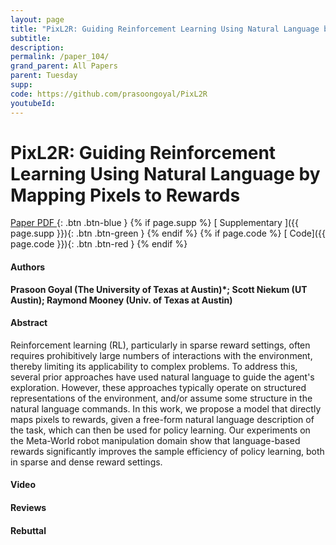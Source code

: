 ```yaml
---
layout: page
title: "PixL2R: Guiding Reinforcement Learning Using Natural Language by Mapping Pixels to Rewards"
subtitle: 
description:
permalink: /paper_104/
grand_parent: All Papers
parent: Tuesday
supp: 
code: https://github.com/prasoongoyal/PixL2R
youtubeId: 
---
```


# PixL2R: Guiding Reinforcement Learning Using Natural Language by Mapping Pixels to Rewards

[<i class="fa fa-file-text-o" aria-hidden="true"></i> Paper PDF ](https://drive.google.com/file/d/1deMLP1C-NprbfZbtgbUuIAK60OBkInNm/view){: .btn .btn-blue } {% if page.supp %} [<i class="fa fa-file-text-o" aria-hidden="true"></i> Supplementary ]({{ page.supp }}){: .btn .btn-green } {% endif %} {% if page.code %} [<i class="fa fa-github" aria-hidden="true"></i> Code]({{ page.code }}){: .btn .btn-red }
{% endif %}

#### Authors
**Prasoon Goyal (The University of Texas at Austin)*; Scott Niekum (UT Austin); Raymond Mooney (Univ. of Texas at Austin)**

#### Abstract
Reinforcement learning (RL), particularly in sparse reward settings, often requires prohibitively large numbers of interactions with the environment, thereby limiting its applicability to complex problems. To address this, several prior approaches have used natural language to guide the agent's exploration. However, these approaches typically operate on structured representations of the environment, and/or assume some structure in the natural language commands. In this work, we propose a model that directly maps pixels to rewards, given a free-form natural language description of the task, which can then be used for policy learning. Our experiments on the Meta-World robot manipulation domain show that  language-based rewards significantly improves the sample efficiency of policy learning, both in sparse and dense reward settings. 


#### Video 

#### Reviews

#### Rebuttal
